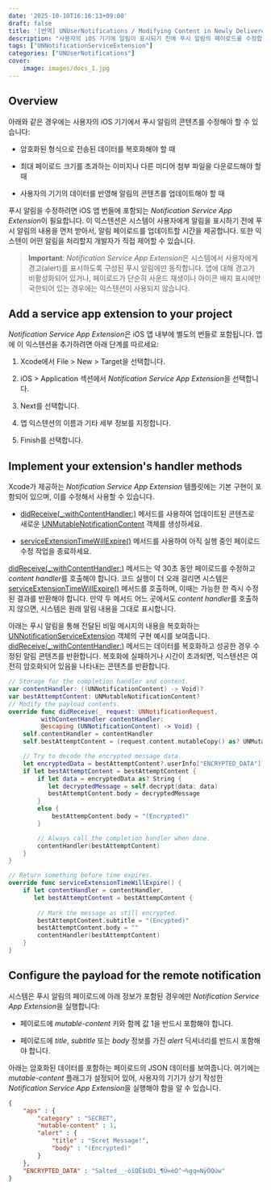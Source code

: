 ```yaml
---
date: '2025-10-10T16:16:13+09:00'
draft: false
title: '[번역] UNUserNotifications / Modifying Content in Newly Delivered Notifications (애플 공식 문서)'
description: "사용자의 iOS 기기에 알림이 표시되기 전에 푸시 알림의 페이로드를 수정합니다."
tags: ["UNNotificationServiceExtension"]
categories: ["UNUserNotifications"]
cover:
    image: images/docs_1.jpg
---
```


## Overview

아래와 같은 경우에는 사용자의 iOS 기기에서 푸시 알림의 콘텐츠를 수정해야 할 수 있습니다:

* 암호화된 형식으로 전송된 데이터를 복호화해야 할 때

* 최대 페이로드 크기를 초과하는 이미지나 다른 미디어 첨부 파일을 다운로드해야 할 때

* 사용자의 기기의 데이터를 반영해 알림의 콘텐츠를 업데이트해야 할 때

푸시 알림을 수정하려면 iOS 앱 번들에 포함되는 *Notification Service App Extension*이 필요합니다. 이 익스텐션은 시스템이 사용자에게 알림을 표시하기 전에 푸시 알림의 내용을 먼저 받아서, 알림 페이로드를 업데이트할 시간을 제공합니다. 또한 익스텐이 어떤 알림을 처리할지 개발자가 직접 제어할 수 있습니다.

> **Important**:
> *Notification Service App Extension*은 시스템에서 사용자에게 경고(alert)를 표시하도록 구성된 푸시 알림에만 동작합니다. 앱에 대해 경고가 비활성화되어 있거나, 페이로드가 단순히 사운드 재생이나 아이콘 배지 표시에만 국한되어 있는 경우에는 익스텐션이 사용되지 않습니다.


## Add a service app extension to your project

*Notification Service App Extension*은 iOS 앱 내부에 별도의 번들로 포함됩니다. 앱에 이 익스텐션을 추가하려면 아래 단계를 따르세요:

1. Xcode에서 File > New > Target을 선택합니다.

2. iOS > Application 섹션에서 *Notification Service App Extension*을 선택합니다.

3. Next를 선택합니다.

4. 앱 익스텐션의 이름과 기타 세부 정보를 지정합니다.

5. Finish를 선택합니다.


## Implement your extension's handler methods

Xcode가 제공하는 *Notification Service App Extension* 템플릿에는 기본 구현이 포함되어 있으며, 이를 수정해서 사용할 수 있습니다.

* [didReceive(_:withContentHandler:)]() 메서드를 사용하여 업데이트된 콘텐츠로 새로운 [UNMutableNotificationContent]() 객체를 생성하세요.

* [serviceExtensionTimeWillExpire()]() 메서드를 사용하여 아직 실행 중인 페이로드 수정 작업을 종료하세요.

[didReceive(_:withContentHandler:)]() 메서드는 약 30초 동안 페이로드를 수정하고 *content handler*를 호출해야 합니다. 코드 실행이 더 오래 걸리면 시스템은 [serviceExtensionTimeWillExpire()]() 메서드를 호출하며, 이때는 가능한 한 즉시 수정된 결과를 반환해야 합니다. 만약 두 메서드 어느 곳에서도 *content handler*를 호출하지 않으면, 시스템은 원래 알림 내용을 그대로 표시합니다.

아래는 푸시 알림을 통해 전달된 비밀 메시지의 내용을 복호화하는 [UNNotificationServiceExtension]() 객체의 구현 예시를 보여줍니다. [didReceive(_:withContentHandler:)]() 메서드는 데이터를 복호화하고 성공한 경우 수정된 알림 콘텐츠를 반환합니다. 복호화에 실패하거나 시간이 초과되면, 익스텐션은 여전히 암호화되어 있음을 나타내는 콘텐츠를 반환합니다.

```swift
// Storage for the completion handler and content.
var contentHandler: ((UNNotificationContent) -> Void)?
var bestAttemptContent: UNMutableNotificationContent?
// Modify the payload contents.
override func didReceive(_ request: UNNotificationRequest,
         withContentHandler contentHandler: 
         @escaping (UNNotificationContent) -> Void) {
    self.contentHandler = contentHandler
    self.bestAttemptContent = (request.content.mutableCopy() as? UNMutableNotificationContent)

    // Try to decode the encrypted message data.
    let encryptedData = bestAttemptContent?.userInfo["ENCRYPTED_DATA"]
    if let bestAttemptContent = bestAttemptContent {
        if let data = encryptedData as? String {
           let decryptedMessage = self.decrypt(data: data)
           bestAttemptContent.body = decryptedMessage
        }
        else {
            bestAttempContent.body = "(Encrypted)"
        }

        // Always call the completion handler when done.
        contentHandler(bestAttemptContent)
    }
}

// Return something before time expires.
override func serviceExtensionTimeWillExpire() {
    if let contentHandler = contentHandler,
       let bestAttemptContent = bestAttempContent {
        
        // Mark the message as still encrypted.
        bestAttemptContent.subtitle = "(Encypted)"
        bestAttemptContent.body = ""
        contentHandler(bestAttemptContent)
    }
}
```


## Configure the payload for the remote notification

시스템은 푸시 알림의 페이로드에 아래 정보가 포함된 경우에만 *Notification Service App Extension*을 실행합니다:

* 페이로드에 *mutable-content* 키와 함께 값 1을 반드시 포함해야 합니다.

* 페이로드에 *title*, *subtitle* 또는 *body* 정보를 가진 *alert* 딕셔너리를 반드시 포함해야 합니다.

아래는 암호화된 데이터를 포함하는 페이로드의 JSON 데이터를 보여줍니다. 여기에는 *mutable-content* 플래그가 설정되어 있어, 사용자의 기기가 상기 작성한 *Notification Service App Extension*을 실행해야 함을 알 수 있습니다.

```json
{
    "aps" : {
        "category" : "SECRET",
        "mutable-content" : 1,
        "alert" : {
            "title" : "Scret Message!",
            "body" : "(Encrypted)"
        }
    },
    "ENCRYPTED_DATA" : "Salted__·öîQÊ$UDì_¶Ù∞èΩ^¬%gq∞NÿÒQùw"
}
```